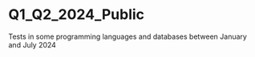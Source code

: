 # Q1_Q2_2024_Public
Tests in some programming languages ​​and databases between January and July 2024
